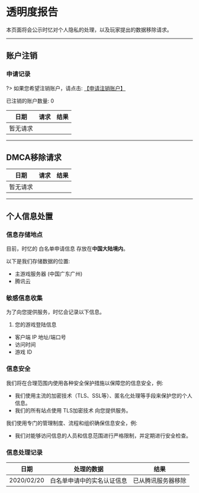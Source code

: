 # 透明度报告

本页面将会公示时忆对个人隐私的处理，以及玩家提出的数据移除请求。

-----

## 账户注销

### 申请记录

?> 如果您希望注销账户，请点击: [【申请注销账户】](/zh-CN/privacy/deleteAccount.md)  

已注销的账户数量: 0

日期|请求|结果
---|---|---
暂无请求|

-----

## DMCA移除请求

日期|请求|结果
---|---|---
暂无请求|

-----

## 个人信息处置

### 信息存储地点

目前，时忆的 白名单申请信息 存放在**中国大陆境内**。

以下是我们存储数据的位置:

- 主游戏服务器 (中国广东广州)
- 腾讯云


### 敏感信息收集

为了向您提供服务，时忆会记录以下信息。

1. 您的游戏登陆信息
  - 客户端 IP 地址/端口号
  - 访问时间
  - 游戏 ID

### 信息安全

我们将在合理范围内使用各种安全保护措施以保障您的信息安全，例:
- 我们使用主流的加密技术（TLS、SSL等）、匿名化处理等手段来保护您的个人信息。
- 我们的所有站点使用 TLS加密技术 向您提供服务。

我们使用专门的管理制度、流程和组织确保信息安全，例:
- 我们对能够访问信息的人员和信息范围进行严格限制，并定期进行安全检查。

### 信息处理记录

日期|处理的数据|结果
---|---|---
2020/02/20|白名单申请中的实名认证信息|已从腾讯服务器移除

